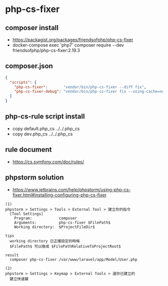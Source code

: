 
# php-cs-fixer


## composer install
- https://packagist.org/packages/friendsofphp/php-cs-fixer
- docker-compose exec 'php7' composer require --dev friendsofphp/php-cs-fixer:2.19.3

## composer.json
```json
{
  "scripts": {
    "php-cs-fixer":       "vendor/bin/php-cs-fixer --diff fix",
    "php-cs-fixer-debug": "vendor/bin/php-cs-fixer fix --using-cache=no"
  }
}
```

## php-cs-rule script install
- copy default.php_cs  ../../.php_cs
- copy dev.php_cs      ../../.php_cs

## rule document
- https://cs.symfony.com/doc/rules/

## phpstorm solution
- https://www.jetbrains.com/help/phpstorm/using-php-cs-fixer.html#installing-configuring-php-cs-fixer
```
(1)
phpstorm > Settings > Tools > External Tool > 建立你的指令
  [Tool Settings]
    Program:            composer
    Arguments:          php-cs-fixer $FilePath$
    Working directory:  $ProjectFileDir$

tips
  working directory 已正確設定的時候
  $FilePath$ 可以換成 $FilePathRelativeToProjectRoot$

result
  composer php-cs-fixer /var/www/laravel/app/Model/User.php

(2)
phpstorm > Settings > Keymap > External Tools > 選你已建立的
  建立快速鍵

```
